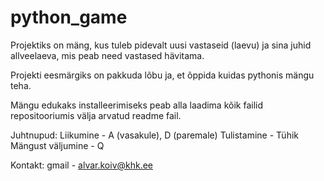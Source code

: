 # python_game

Projektiks on mäng, kus tuleb pidevalt uusi vastaseid (laevu) ja sina juhid allveelaeva, mis peab need vastased hävitama.

Projekti eesmärgiks on pakkuda lõbu ja, et õppida kuidas pythonis mängu teha.

Mängu edukaks installeerimiseks peab alla laadima kõik failid repositooriumis välja arvatud readme fail.

Juhtnupud:
Liikumine - A (vasakule), D (paremale)
Tulistamine - Tühik
Mängust väljumine - Q

Kontakt:
gmail - alvar.koiv@khk.ee
